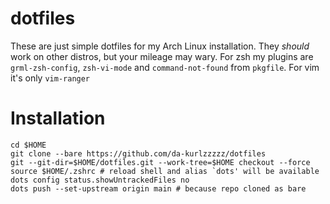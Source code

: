 # dotfiles

These are just simple dotfiles for my Arch Linux installation.  They *should*
work on other distros, but your mileage may wary.  For zsh my plugins are
`grml-zsh-config`, `zsh-vi-mode` and `command-not-found` from `pkgfile`. For
vim it's only `vim-ranger`

# Installation

    cd $HOME
    git clone --bare https://github.com/da-kurlzzzzz/dotfiles
    git --git-dir=$HOME/dotfiles.git --work-tree=$HOME checkout --force
    source $HOME/.zshrc # reload shell and alias `dots' will be available
    dots config status.showUntrackedFiles no
    dots push --set-upstream origin main # because repo cloned as bare

<!-- vim:set tw=78: -->
